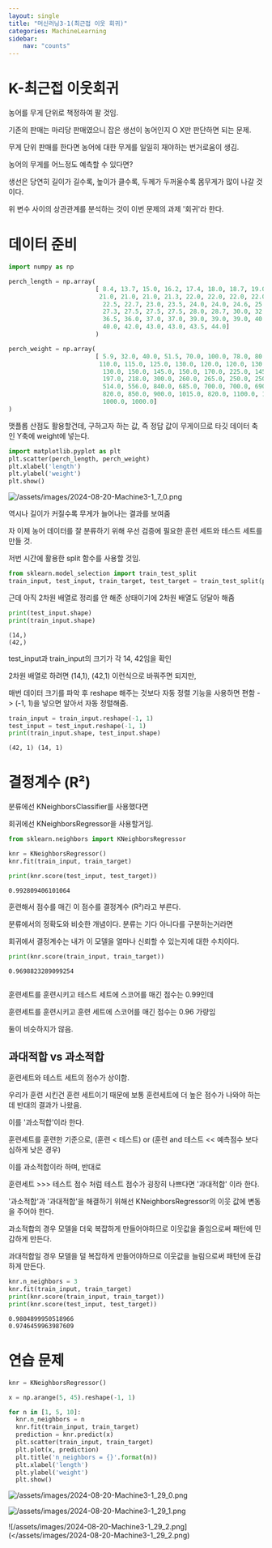 ```yaml
---
layout: single
title: "머신러닝3-1(최근접 이웃 회귀)"
categories: MachineLearning
sidebar:
    nav: "counts"
---
```

# K-최근접 이웃회귀

농어를 무게 단위로 책정하여 팔 것임.

기존의 판매는 마리당 판매였으니 잡은 생선이 농어인지 O X만 판단하면 되는 문제.

무게 단위 판매를 한다면 농어에 대한 무게를 일일히 재야하는 번거로움이 생김.

농어의 무게를 어느정도 예측할 수 있다면?

생선은 당연히 길이가 길수록, 높이가 클수록, 두께가 두꺼울수록 몸무게가 많이 나갈 것이다.

위 변수 사이의 상관관계를 분석하는 것이 이번 문제의 과제 '회귀'라 한다.

# 데이터 준비


```python
import numpy as np
```


```python
perch_length = np.array(
                        [ 8.4, 13.7, 15.0, 16.2, 17.4, 18.0, 18.7, 19.0, 19.6, 20.0,
                         21.0, 21.0, 21.0, 21.3, 22.0, 22.0, 22.0, 22.0, 22.0, 22.5,
                          22.5, 22.7, 23.0, 23.5, 24.0, 24.0, 24.6, 25.0, 25.6, 26.5,
                          27.3, 27.5, 27.5, 27.5, 28.0, 28.7, 30.0, 32.8, 34.5, 35.0,
                          36.5, 36.0, 37.0, 37.0, 39.0, 39.0, 39.0, 40.0, 40.0, 40.0,
                          40.0, 42.0, 43.0, 43.0, 43.5, 44.0]
                        )

```


```python
perch_weight = np.array(
                        [ 5.9, 32.0, 40.0, 51.5, 70.0, 100.0, 78.0, 80.0, 85.0, 85.0,
                         110.0, 115.0, 125.0, 130.0, 120.0, 120.0, 130.0, 135.0, 110.0,
                          130.0, 150.0, 145.0, 150.0, 170.0, 225.0, 145.0, 188.0, 180.0,
                          197.0, 218.0, 300.0, 260.0, 265.0, 250.0, 250.0, 300.0, 320.0,
                          514.0, 556.0, 840.0, 685.0, 700.0, 700.0, 690.0, 900.0, 650.0,
                          820.0, 850.0, 900.0, 1015.0, 820.0, 1100.0, 1000.0, 1100.0,
                          1000.0, 1000.0]
)
```

맷플롭 산점도 활용할건데, 구하고자 하는 값, 즉 정답 값이 무게이므로 타깃 데이터 축인 Y축에 weight에 넣는다.


```python
import matplotlib.pyplot as plt
plt.scatter(perch_length, perch_weight)
plt.xlabel('length')
plt.ylabel('weight')
plt.show()
```


    
![/assets/images/2024-08-20-Machine3-1_7_0.png](</assets/images/2024-08-20-Machine3-1_7_0.png>)        


역시나 길이가 커질수록 무게가 늘어나는 결과를 보여줌

자 이제 농어 데이터를 잘 분류하기 위해 우선 검증에 필요한 훈련 세트와 테스트 세트를 만들 것.

저번 시간에 활용한 split 함수를 사용할 것임.



```python
from sklearn.model_selection import train_test_split
train_input, test_input, train_target, test_target = train_test_split(perch_length, perch_weight, random_state=42)
```

근데 아직 2차원 배열로 정리를 안 해준 상태이기에 2차원 배열도 덩달아 해줌


```python
print(test_input.shape)
print(train_input.shape)
```

    (14,)
    (42,)
    

test_input과 train_input의 크기가 각 14, 42임을 확인

2차원 배열로 하려면 (14,1), (42,1) 이런식으로 바꿔주면 되지만,

매번 데이터 크기를 파악 후 reshape 해주는 것보다 자동 정렬 기능을 사용하면 편함 -> (-1, 1)을 넣으면 알아서 자동 정렬해줌.


```python
train_input = train_input.reshape(-1, 1)
test_input = test_input.reshape(-1, 1)
print(train_input.shape, test_input.shape)
```

    (42, 1) (14, 1)
    

# 결정계수 (R²)

분류에선 KNeighborsClassifier를 사용했다면

회귀에선 KNeighborsRegressor을 사용할거임.


```python
from sklearn.neighbors import KNeighborsRegressor

knr = KNeighborsRegressor()
knr.fit(train_input, train_target)

print(knr.score(test_input, test_target))
```

    0.992809406101064
    

훈련해서 점수를 매긴 이 점수를 결정계수  (R²)라고 부른다.

분류에서의 정확도와 비슷한 개념이다. 분류는 기다 아니다를 구분하는거라면

회귀에서 결정계수는 내가 이 모델을 얼마나 신뢰할 수 있는지에 대한 수치이다.


```python
print(knr.score(train_input, train_target))
```

    0.9698823289099254
    


```python

```

훈련세트를 훈련시키고 테스트 세트에 스코어를 매긴 점수는 0.99인데

훈련세트를 훈련시키고 훈련 세트에 스코어를 매긴 점수는 0.96 가량임

둘이 비슷하지가 않음.

## 과대적합 vs 과소적합

훈련세트와 테스트 세트의 점수가 상이함.

우리가 훈련 시킨건 훈련 세트이기 때문에 보통 훈련세트에 더 높은 점수가 나와야 하는데 반대의 결과가 나왔음.

이를 '과소적합'이라 한다.

훈련세트를 훈련한 기준으로, (훈련 < 테스트) or (훈련 and 테스트 << 예측점수 보다 심하게 낮은 경우)

이를 과소적합이라 하며, 반대로

훈련세트 >>> 테스트 점수 처럼 테스트 점수가 굉장히 나쁘다면 '과대적합' 이라 한다.

'과소적합'과 '과대적합'을 해결하기 위해선 KNeighborsRegressor의 이웃 값에 변동을 주어야 한다.

과소적합의 경우 모델을 더욱 복잡하게 만들어야하므로 이웃값을 줄임으로써 패턴에 민감하게 만든다.

과대적합일 경우 모델을 덜 복잡하게 만들어야하므로 이웃값을 늘림으로써 패턴에 둔감하게 만든다.


```python
knr.n_neighbors = 3
knr.fit(train_input, train_target)
print(knr.score(train_input, train_target))
print(knr.score(test_input, test_target))
```

    0.9804899950518966
    0.9746459963987609
    

# 연습 문제


```python
knr = KNeighborsRegressor()
```


```python
x = np.arange(5, 45).reshape(-1, 1)
```


```python
for n in [1, 5, 10]:
  knr.n_neighbors = n
  knr.fit(train_input, train_target)
  prediction = knr.predict(x)
  plt.scatter(train_input, train_target)
  plt.plot(x, prediction)
  plt.title('n_neighbors = {}'.format(n))
  plt.xlabel('length')
  plt.ylabel('weight')
  plt.show()
```


    
![/assets/images/2024-08-20-Machine3-1_29_0.png](</assets/images/2024-08-20-Machine3-1_29_0.png>)        
    



    
![/assets/images/2024-08-20-Machine3-1_29_1.png](</assets/images/2024-08-20-Machine3-1_29_1.png>)        

    



    
![/assets/images/2024-08-20-Machine3-1_29_2.png](</assets/images/2024-08-20-Machine3-1_29_2.png)        

    

